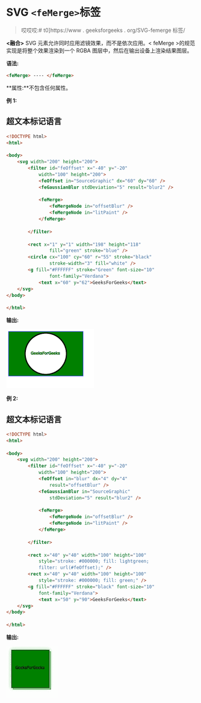 # SVG `<feMerge>`标签

> 哎哎哎:# t0]https://www . geeksforgeeks . org/SVG-femerge 标签/

**<融合>** SVG 元素允许同时应用滤镜效果，而不是依次应用。< feMerge >的规范实现是将整个效果渲染到一个 RGBA 图层中，然后在输出设备上渲染结果图层。

**语法:**

```html
<feMerge> ---- </feMerge>

```

**属性:**不包含任何属性。

**例 1:**

## 超文本标记语言

```html
<!DOCTYPE html>
<html>

<body>
    <svg width="200" height="200">
        <filter id="feOffset" x="-40" y="-20" 
            width="100" height="200">
            <feOffset in="SourceGraphic" dx="60" dy="60" />
            <feGaussianBlur stdDeviation="5" result="blur2" />

            <feMerge>
                <feMergeNode in="offsetBlur" />
                <feMergeNode in="litPaint" />
            </feMerge>

        </filter>

        <rect x="1" y="1" width="198" height="118" 
                fill="green" stroke="blue" />
        <circle cx="100" cy="60" r="55" stroke="black" 
                stroke-width="3" fill="white" />
        <g fill="#FFFFFF" stroke="Green" font-size="10"
                font-family="Verdana">
            <text x="60" y="62">GeeksForGeeks</text>
    </svg>
</body>

</html>
```

**输出:**

![](img/7ea84666635ce192476174addc2d29f3.png)

**例 2:**

## 超文本标记语言

```html
<!DOCTYPE html>
<html>

<body>
    <svg width="200" height="200">
        <filter id="feOffset" x="-40" y="-20" 
            width="100" height="200">
            <feOffset in="blur" dx="4" dy="4" 
                result="offsetBlur" />
            <feGaussianBlur in="SourceGraphic" 
                stdDeviation="5" result="blur2" />

            <feMerge>
                <feMergeNode in="offsetBlur" />
                <feMergeNode in="litPaint" />
            </feMerge>

        </filter>

        <rect x="40" y="40" width="100" height="100"
            style="stroke: #000000; fill: lightgreen; 
            filter: url(#feOffset);" />
        <rect x="40" y="40" width="100" height="100" 
            style="stroke: #000000; fill: green;" />
        <g fill="#FFFFFF" stroke="black" font-size="10" 
            font-family="Verdana">
            <text x="50" y="90">GeeksForGeeks</text>
    </svg>
</body>

</html>
```

**输出:**

![](img/a00d7e4962077ee69ef5f93aab2b4476.png)